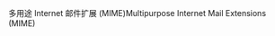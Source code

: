 <span data-ttu-id="731e7-101">多用途 Internet 邮件扩展 (MIME)</span><span class="sxs-lookup"><span data-stu-id="731e7-101">Multipurpose Internet Mail Extensions (MIME)</span></span>
